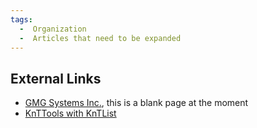 ```yaml
---
tags:
  -  Organization
  -  Articles that need to be expanded 
---
```

## External Links

- [GMG Systems Inc.](http://www.gmgsystemsinc.com/), this is a blank
  page at the moment
- [KnTTools with KnTList](http://www.gmgsystemsinc.com/knttools/)

